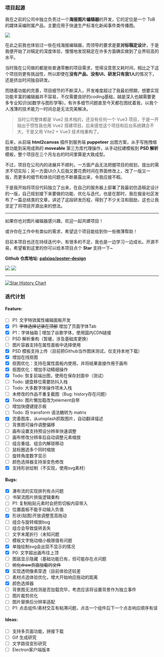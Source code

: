 ### 项目起源

我在之前的公司中独立负责过一个**海报图片编辑器**的开发，它的定位是一个 ToB 的媒体采编附属产品，主要应用于快速生产标准化新闻事件类传播图。

![](../images/2023-7-17-1689585503882.png)

在此之前我也体验过一些在线海报编辑器，而领导的要求是要**对标稿定设计**，于是我便开始了对稿定的深度体验，慢慢地发现稿定在许多方面确实做到了业界较高的水平。

当时我在公司做的都是些普通零散的项目需求，觉得没意思又耗时间，相比之下这个项目则更有挑战性，所以即使在**没有产品、没有UI、研发只有我1人**的情况下，还是挤出时间独自研发。

而随着功能的完善，项目细节的不断深入，开发难度超过了我最初预期，想要实现功能丰富的编辑器并不容易，不仅需要良好的coding基础，越是深入也越需要更多专业知识(如数学与图形学等)，有许多细节问题直至今天都在困扰着我，以我个人浅薄的技术能力一时间总是无法完美解决。

>当时公司整体都是 Vue2 技术栈的，还没有任何一个 Vue3 项目，于是一开始出于惯性我也用 Vue2 搭建项目，后来感觉这个项目和后台系统耦合不大，于是又用 Vite2 + Vue3 技术栈重构了。

后来，从前端 **html2canvas** 插件到服务端 **puppeteer** 出图方案，从手写拖拽缩放功能到采用成熟的 **moveable** 第三方库代理操作，从手动拉建模板到 **PSD 解析**模板，整个项目在三个月左右的时间里算是大致成型。

不过，项目在公司内的进展并不顺利，一方面产品无法把握项目的规划，提出的需求不切实际；另一方面UI介入后我又要花费时间在界面修改上，改了一版又一版，而更多的细节和体验问题也不断暴露出来，令我应接不暇。

于是我开始将项目代码独立了出来，在自己的服务器上部署了我最初仿造稿定设计的一版，自己规划接下来要做的功能、优化与迭代，也是在那时，我在掘金社区发布了一篇总结类的文章，讲述了这段研发历程，得到了不少关注和鼓励，这也让我坚定了将项目开源出来的想法。

-----
  
如果你也对图片编辑器感兴趣，欢迎一起共建项目！

或许你在工作中有类似的需求，希望这个项目能给到你一些微薄帮助！

目前本项目也还在持续迭代中，有很多的不足，我也是一边学习一边成长。开源不易，希望看到这里的你可以给本项目点个 **Star** 支持一下~


**Github 仓库地址: [ palxiao/poster-design ](https://github.com/palxiao/poster-design)**


<img style="display: inline-block;" src="https://img.shields.io/github/forks/palxiao/poster-design?style=social" />
<img style="display: inline-block;" src="https://img.shields.io/github/stars/palxiao/poster-design?style=social" />

-----

[![Star History Chart](https://api.star-history.com/svg?repos=palxiao/poster-design&type=Date)](https://star-history.com/#palxiao/poster-design&Date)

### 迭代计划

#### Feature:

- [ ] P1: 文字特效属性编辑面板开发
- [x] P1: ~~字体选择记录在顶部~~ 增加了页面字体Tab
- [x] P1：字体抽取 | 增加了谷歌字体，使用国内CDN链接
- [ ] PSD 解析重构（暂缓，涉及基础库更换）
- [ ] 图片容器支持在属性面板中选择使用
- [x] PSD 模板支持上传（目前把Github当作图床测试，仅支持本地下载）
- [x] 增加在线抠图
- [x] 抠图优化：支持在属性面板内使用，并将结果直接作用于画布
- [x] 抠图优化：增加手动精细操作
- [x] Todo: 恢复前端出图，使用在保存封面中（测试）
- [ ] Todo: 键盘移位需要防抖入栈
- [ ] Todo: 大多数字体操作项未入栈
- [ ] 未修改的作品不重复截图（Bug: history存在问题）
- [x] Todo: 图片懒加载改为element自带
- [ ] 增加快捷键提示板
- [ ] Todo: 将 transform 语法糖转为 matrix
- [x] 完善图库，从unsplash抓取图片，自动翻译描述
- [ ] 背景图可操作调整偏移
- [ ] 画布设置支持预设分辨率快速调整
- [ ] 画布修改分辨率后自动调整元素缩放
- [ ] 组合重组、组合内解锁移动
- [ ] 鼠标圈选多个同时缩放
- [ ] 旋转角度数字显示
- [ ] 颜色选择器支持渐变色修改
- [x] 支持形状绘制（不实现，使用svg素材）

#### Bugs:

- [x] 瀑布流的实现排列有点问题
- [ ] 书架流图片排版逻辑重构
- [ ] P1: 复制粘贴元素时会把剪切板内容带入
- [ ] 位置面板不能手动输入负值
- [x] 形状(贴图)开放调整宽高拖动
- [ ] 组合与旋转缩放bug
- [ ] 组合会导致旋转丢失
- [ ] 文字末尾折行（未知问题
- [ ] 模板文字拖动缩小极限值有问题
- [x] 单独绘制svg会出现不显示的情况
- [x] P0: 文字超出画布往上顶
- [ ] 图层显示隐藏（基础功能已有，但可能存在点问题
- [ ] ~~优化draw页面加载的文件~~
- [x] 实现透明像素穿透（目前体验还较差
- [ ] 素材点选体验优化，增大开始响应拖动的距离
- [x] 颜色选择器
- [ ] 背景图无法检测是否加载完毕，考虑应该将设置背景作为独立事件
- [ ] 图片裁剪优化
- [ ] 图片替换后分辨率适配
- [ ] P1: 点击组件/素材交互有粘滞问题，点击一个组件后下一个点击响应顺序有误

#### Ideas:

- [ ] 支持多页面功能，拼接下载
- [ ] Gif 生成研究
- [ ] 文字路径变形研究
- [ ] Electron客户端版本